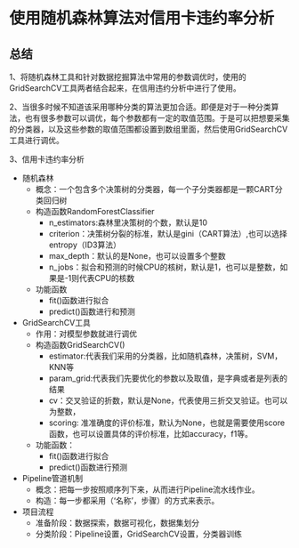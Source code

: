 # 使用随机森林算法对信用卡违约率分析


## 总结
1、将随机森林工具和针对数据挖掘算法中常用的参数调优时，使用的GridSearchCV工具两者结合起来，在信用违约分析中进行了使用。

2、当很多时候不知道该采用哪种分类的算法更加合适。即便是对于一种分类算法，也有很多参数可以调优，每个参数都有一定的取值范围。于是可以把想要采集的分类器，以及这些参数的取值范围都设置到数组里面，然后使用GridSearchCV工具进行调优。

3、信用卡违约率分析
- 随机森林
    - 概念：一个包含多个决策树的分类器，每一个子分类器都是一颗CART分类回归树
    - 构造函数RandomForestClassifier
        - n_estimators:森林里决策树的个数，默认是10
        - criterion：决策树分裂的标准，默认是gini（CART算法）,也可以选择entropy（ID3算法）
        - max_depth：默认的是None，也可以设置多个整数
        - n_jobs：拟合和预测的时候CPU的核树，默认是1，也可以是整数，如果是-1则代表CPU的核数
    - 功能函数
        - fit()函数进行拟合
        - predict()函数进行和预测
- GridSearchCV工具
    - 作用：对模型参数就进行调优
    - 构造函数GridSearchCV()
        - estimator:代表我们采用的分类器，比如随机森林，决策树，SVM，KNN等
        - param_grid:代表我们先要优化的参数以及取值，是字典或者是列表的结果
        - cv：交叉验证的折数，默认是None，代表使用三折交叉验证。也可以为整数，
        - scoring: 准准确度的评价标准，默认为None，也就是需要使用score函数，也可以设置具体的评价标准，比如accuracy，f1等。
    - 功能函数：
        - fit()函数进行拟合
        - predict()函数进行预测
- Pipeline管道机制
    - 概念：把每一步按照顺序列下来，从而进行Pipeline流水线作业。
    - 构造：每一步都采用（‘名称’，步骤）的方式来表示。
- 项目流程
    - 准备阶段：数据探索，数据可视化，数据集划分
    - 分类阶段：Pipeline设置，GridSearchCV设置，分类器训练